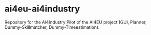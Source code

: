 # ai4eu-ai4industry
Repository for the AI4Industry Pilot of the AI4EU project (GUI, Planner, Dummy-Skillmatcher, Dummy-Timeestimation).
